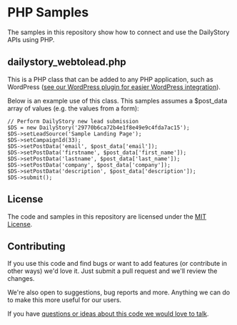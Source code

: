# PHP Samples
The samples in this repository show how to connect and use the DailyStory APIs using PHP.

## dailystory_webtolead.php
This is a PHP class that can be added to any PHP application, such as WordPress ([see our WordPress plugin for easier WordPress integration](https://github.com/dailystory/WordPress)).

Below is an example use of this class. This samples assumes a $post_data array of values (e.g. the values from a form):
```
// Perform DailyStory new lead submission  
$DS = new DailyStory('29770b6ca72b4e1f8e49e9c4fda7ac15');
$DS->setLeadSource('Sample Landing Page');
$DS->setCampaignId(33);
$DS->setPostData('email', $post_data['email']);
$DS->setPostData('firstname', $post_data['first_name']);
$DS->setPostData('lastname', $post_data['last_name']);
$DS->setPostData('company', $post_data['company']);
$DS->setPostData('description', $post_data['description']);
$DS->submit(); 
```

## License
The code and samples in this repository are licensed under the [MIT License](https://github.com/dailystory/SDKs/blob/master/license).

## Contributing
If you use this code and find bugs or want to add features (or contribute in other ways) we'd love it. Just submit a pull request and we'll review the changes. 

We're also open to suggestions, bug reports and more. Anything we can do to make this more useful for our users.

If you have [questions or ideas about this code we would love to talk](https://www.dailystory.com/contact-us).